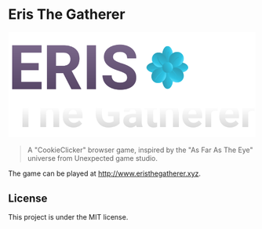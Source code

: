 # Eris The Gatherer

![Eris The Gatherer](./apps/app/src/assets/logo.svg)

> A "CookieClicker" browser game, inspired by the "As Far As The Eye" universe from Unexpected game studio.

The game can be played at http://www.eristhegatherer.xyz.

## License

This project is under the MIT license.
